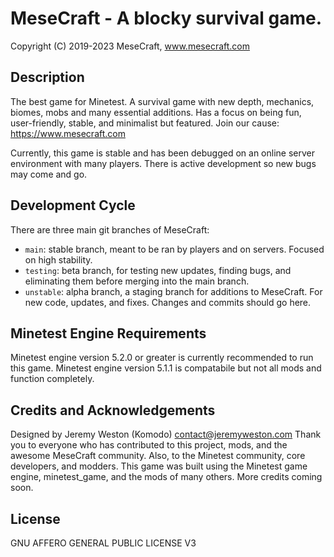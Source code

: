 MeseCraft - A blocky survival game.
==========================
Copyright (C) 2019-2023 MeseCraft, www.mesecraft.com

Description
-------------------------
The best game for Minetest. A survival game with new depth, mechanics, biomes, mobs and many essential additions. Has a focus on being fun, user-friendly, stable, and minimalist but featured. Join our cause: https://www.mesecraft.com

Currently, this game is stable and has been debugged on an online server environment with many players. There is active development so new bugs may come and go.

Development Cycle
-------------------------
There are three main git branches of MeseCraft:
* `main`: stable branch, meant to be ran by players and on servers. Focused on high stability.
* `testing`: beta branch, for testing new updates, finding bugs, and eliminating them before merging into the main branch.
* `unstable`: alpha branch, a staging branch for additions to MeseCraft. For new code, updates, and fixes. Changes and commits should go here.

Minetest Engine Requirements
--------------------------
Minetest engine version 5.2.0 or greater is currently recommended to run this game.
Minetest engine version 5.1.1 is compatabile but not all mods and function completely.

Credits and Acknowledgements
-------------------------
Designed by Jeremy Weston (Komodo) <contact@jeremyweston.com>
Thank you to everyone who has contributed to this project, mods, and the awesome MeseCraft community. Also, to the Minetest community, core developers, and modders. This game was built using the Minetest game engine, minetest_game, and the mods of many others.
More credits coming soon.

License
--------------------------
GNU AFFERO GENERAL PUBLIC LICENSE V3
